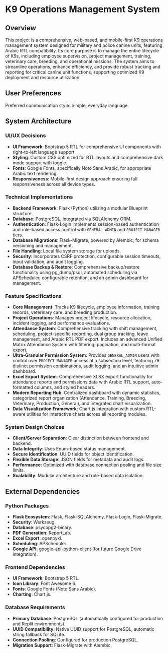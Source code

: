 # K9 Operations Management System

## Overview
This project is a comprehensive, web-based, and mobile-first K9 operations management system designed for military and police canine units, featuring Arabic RTL compatibility. Its core purpose is to manage the entire lifecycle of K9s, including employee supervision, project management, training, veterinary care, breeding, and operational missions. The system aims to streamline operations, enhance efficiency, and provide robust tracking and reporting for critical canine unit functions, supporting optimized K9 deployment and resource utilization.

## User Preferences
Preferred communication style: Simple, everyday language.

## System Architecture

### UI/UX Decisions
- **UI Framework**: Bootstrap 5 RTL for comprehensive UI components with right-to-left language support.
- **Styling**: Custom CSS optimized for RTL layouts and comprehensive dark mode support with toggle.
- **Fonts**: Google Fonts, specifically Noto Sans Arabic, for appropriate Arabic text rendering.
- **Responsiveness**: Mobile-first design approach ensuring full responsiveness across all device types.

### Technical Implementations
- **Backend Framework**: Flask (Python) utilizing a modular Blueprint structure.
- **Database**: PostgreSQL, integrated via SQLAlchemy ORM.
- **Authentication**: Flask-Login implements session-based authentication and role-based access control with `GENERAL_ADMIN` and `PROJECT_MANAGER` tiers.
- **Database Migrations**: Flask-Migrate, powered by Alembic, for schema versioning and management.
- **File Handling**: Local file system storage for uploads.
- **Security**: Incorporates CSRF protection, configurable session timeouts, input validation, and audit logging.
- **Database Backup & Restore**: Comprehensive backup/restore functionality using pg_dump/psql, automated scheduling via APScheduler, configurable retention, and an admin dashboard for management.

### Feature Specifications
- **Core Management**: Tracks K9 lifecycle, employee information, training records, veterinary care, and breeding production.
- **Project Operations**: Manages project lifecycle, resource allocation, incident logging, and performance evaluations.
- **Attendance System**: Comprehensive tracking with shift management, scheduling, project-specific recording, dual group tracking, leave management, and Arabic RTL PDF export. Includes an advanced Unified Matrix Attendance System with filtering, pagination, and multi-format export.
- **Ultra-Granular Permission System**: Provides `GENERAL_ADMIN` users with control over `PROJECT_MANAGER` access at a subsection level, featuring 79 distinct permission combinations, audit logging, and an intuitive admin dashboard.
- **Excel Export System**: Comprehensive XLSX export functionality for attendance reports and permissions data with Arabic RTL support, auto-formatted columns, and styled headers.
- **Modern Reporting Hub**: Centralized dashboard with dynamic statistics, categorized report organization (Attendance, Training, Breeding, Veterinary, Production, General), and integrated chart visualization.
- **Data Visualization Framework**: Chart.js integration with custom RTL-aware utilities for interactive charts across all reporting modules.

### System Design Choices
- **Client/Server Separation**: Clear distinction between frontend and backend.
- **Data Integrity**: Uses Enum-based status management.
- **Secure Identification**: UUID fields for object identification.
- **Flexible Data Storage**: JSON fields for metadata and audit logs.
- **Performance**: Optimized with database connection pooling and file size limits.
- **Scalability**: Modular architecture and role-based data isolation.

## External Dependencies

### Python Packages
- **Flask Ecosystem**: Flask, Flask-SQLAlchemy, Flask-Login, Flask-Migrate.
- **Security**: Werkzeug.
- **Database**: psycopg2-binary.
- **PDF Generation**: ReportLab.
- **Excel Export**: openpyxl.
- **Scheduling**: APScheduler.
- **Google API**: google-api-python-client (for future Google Drive integration).

### Frontend Dependencies
- **UI Framework**: Bootstrap 5 RTL.
- **Icon Library**: Font Awesome 6.
- **Fonts**: Google Fonts (Noto Sans Arabic).
- **Charting**: Chart.js.

### Database Requirements
- **Primary Database**: PostgreSQL (automatically configured for production and Replit environments).
- **UUID Compatibility**: Native UUID support for PostgreSQL, automatic string fallback for SQLite.
- **Connection Pooling**: Configured for production PostgreSQL.
- **Migration Support**: Flask-Migrate with Alembic.